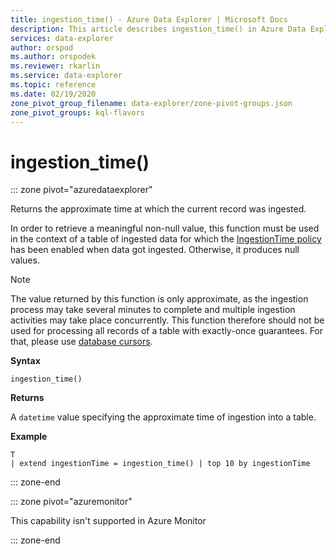 ```yaml
---
title: ingestion_time() - Azure Data Explorer | Microsoft Docs
description: This article describes ingestion_time() in Azure Data Explorer.
services: data-explorer
author: orspod
ms.author: orspodek
ms.reviewer: rkarlin
ms.service: data-explorer
ms.topic: reference
ms.date: 02/19/2020
zone_pivot_group_filename: data-explorer/zone-pivot-groups.json
zone_pivot_groups: kql-flavors
---
```

# ingestion_time()

::: zone pivot="azuredataexplorer"

Returns the approximate time at which the current record was ingested.

In order to retrieve a meaningful non-null value, this function must
be used in the context of a table of ingested data for which the
[IngestionTime policy](../management/ingestiontimepolicy.md) has been enabled
when data got ingested. Otherwise, it produces null values.

> [!NOTE]
> The value returned by this function is only approximate, as the ingestion
> process may take several minutes to complete and multiple ingestion
> activities may take place concurrently. This function therefore should not
> be used for processing all records of a table with exactly-once guarantees.
> For that, please use [database cursors](../management/databasecursor.md).

**Syntax**

 `ingestion_time()`

**Returns**

A `datetime` value specifying the approximate time of ingestion into a table.

**Example**

```kusto
T
| extend ingestionTime = ingestion_time() | top 10 by ingestionTime
```

::: zone-end

::: zone pivot="azuremonitor"

This capability isn't supported in Azure Monitor

::: zone-end
